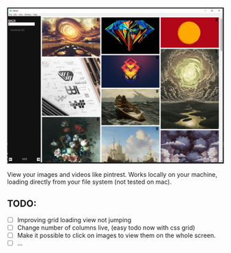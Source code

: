 ![ImageViewer](https://raw.githubusercontent.com/wigsnes/ImageViewer/main/imageViewer.PNG)

View your images and videos like pintrest. Works locally on your machine, loading directly from your file system (not tested on mac).

## TODO:
- [ ] Improving grid loading view not jumping
- [ ] Change number of columns live, (easy todo now with css grid)
- [ ] Make it possible to click on images to view them on the whole screen.
- [ ] ...
